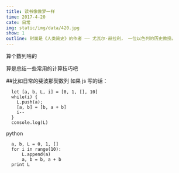 ```yaml
---
title: 读书像做梦一样
time: 2017-4-20
cate: 日常
img: static/img/data/420.jpg
show: 1
outline: 封面是《人类简史》的作者 —— 尤瓦尔·赫拉利， 一位以色列的历史教授。
---
```


算个数列啥的

算是总结一些常用的计算技巧吧

##比如日常的斐波那契数列
如果 js 写的话：
```
  let [a, b, L, i] = [0, 1, [], 10]
  while(i) {
    L.push(a);
    [a, b] = [b, a + b]
    i--
  }
  console.log(L)
```
 python
```
  a, b, L = 0, 1, []
  for i in range(10):
      L.append(a)
      a, b = b, a + b
  print L
```
